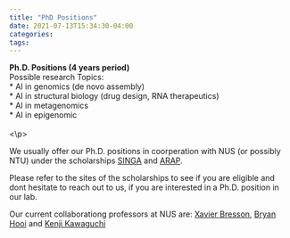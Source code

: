 ```yaml
---
title: "PhD Positions"
date: 2021-07-13T15:34:30-04:00
categories:
tags:
---
```

<body>
<p>
<b>Ph.D. Positions (4 years period) </b>  <br />
Possible research Topics:  <br />
* AI in genomics (de novo assembly) <br />
* AI in structural biology (drug design, RNA therapeutics) <br />
* AI in metagenomics  <br />
* AI in epigenomic <br /> <br />
<\p>

We usually offer our Ph.D. positions in coorperation with NUS (or possibly NTU) under the scholarships [SINGA](https://www.a-star.edu.sg/Scholarships/for-graduate-studies/singapore-international-graduate-award-singa) and [ARAP](https://www.a-star.edu.sg/Scholarships/for-graduate-studies/a-star-research-attachment-programme).  <br />

Please refer to the sites of the scholarships to see if you are eligible and dont hesitate to reach out to us, if you are interested in a Ph.D. position in our lab. <br />

Our current collaborationg professors at NUS are:
[Xavier Bresson](https://graphdeeplearning.github.io/authors/xavier-bresson/), [Bryan Hooi](https://bhooi.github.io/) and [Kenji Kawaguchi](https://www.comp.nus.edu.sg/cs/people/kenji/)   <br />
</body>
